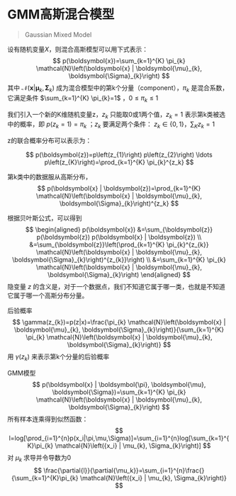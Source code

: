 # GMM高斯混合模型

> Gaussian Mixed Model

设有随机变量$X$，则混合高斯模型可以用下式表示：
$$
p(\boldsymbol{x})=\sum_{k=1}^{K} \pi_{k} \mathcal{N}\left(\boldsymbol{x} | \boldsymbol{\mu}_{k}, \boldsymbol{\Sigma}_{k}\right)
$$
其中 $\mathcal{N}\left(\boldsymbol{x} | \boldsymbol{\mu}_{k}, \boldsymbol{\Sigma}_{k}\right)$ 成为混合模型中的第k个分量（component），$\pi_k$ 是混合系数，它满足条件 $\sum_{k=1}^{K} \pi_{k}=1$ ，$0 \leq \pi_{k} \leq 1$ 



我们引入一个新的K维随机变量z，$z_k$ 只能取0或1两个值，$z_k=1$ 表示第k类被选中的概率，即 $p(z_k=1)=\pi_k$ ；$z_k$ 要满足两个条件： $z_{k} \in\{0,1\}$，$\sum_{K} z_{k}=1$

z的联合概率分布可以表示为：

$$
p(\boldsymbol{z})=p\left(z_{1}\right) p\left(z_{2}\right) \ldots p\left(z_{K}\right)=\prod_{k=1}^{K} \pi_{k}^{z_k}
$$

第k类中的数据服从高斯分布，
$$
p(\boldsymbol{x} | \boldsymbol{z})=\prod_{k=1}^{K} \mathcal{N}\left(\boldsymbol{x} | \boldsymbol{\mu}_{k}, \boldsymbol{\Sigma}_{k}\right)^{z_k}
$$

根据贝叶斯公式，可以得到
$$
\begin{aligned} 
p(\boldsymbol{x}) &=\sum_{\boldsymbol{z}} p(\boldsymbol{z}) p(\boldsymbol{x} | \boldsymbol{z}) \\ &=\sum_{\boldsymbol{z}}\left(\prod_{k=1}^{K} \pi_{k}^{z_{k}} \mathcal{N}\left(\boldsymbol{x} | \boldsymbol{\mu}_{k}, \boldsymbol{\Sigma}_{k}\right)^{z_{k}}\right) \\ 
&=\sum_{k=1}^{K} \pi_{k} \mathcal{N}\left(\boldsymbol{x} | \boldsymbol{\mu}_{k}, \boldsymbol{\Sigma}_{k}\right) 
\end{aligned}
$$
隐变量 $z$ 的含义是，对于一个数据点，我们不知道它属于哪一类，也就是不知道它属于哪一个高斯分布分量。

后验概率
$$
\gamma(z_{k})=p(z|x)=\frac{\pi_{k} \mathcal{N}\left(\boldsymbol{x} | \boldsymbol{\mu}_{k}, \boldsymbol{\Sigma}_{k}\right)}{\sum_{k=1}^{K} \pi_{k} \mathcal{N}\left(\boldsymbol{x} | \boldsymbol{\mu}_{k}, \boldsymbol{\Sigma}_{k}\right)}
$$
用 $\gamma(z_k)$ 来表示第k个分量的后验概率



GMM模型
$$
p(\boldsymbol{x} | \boldsymbol{\pi}, \boldsymbol{\mu}, \boldsymbol{\Sigma})=\sum_{k=1}^{K} \pi_{k} \mathcal{N}\left(\boldsymbol{x} | \boldsymbol{\mu}_{k}, \boldsymbol{\Sigma}_{k}\right)
$$
所有样本连乘得到似然函数：
$$
l=log[\prod_{i=1}^{n}p(x_i|\pi,\mu,\Sigma)]=\sum_{i=1}^{n}log[\sum_{k=1}^{K}\pi_{k} \mathcal{N}\left({x_i} | \mu_{k}, \Sigma_{k}\right)]
$$
对 $\mu_k$ 求导并令导数为0
$$
\frac{\partial{l}}{\partial{\mu_k}}=\sum_{i=1}^{n}\frac{}{\sum_{k=1}^{K}\pi_{k} \mathcal{N}\left({x_i} | \mu_{k}, \Sigma_{k}\right)}
$$







